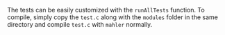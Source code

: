 The tests can be easily customized with the ```runAllTests``` function. To compile, simply copy the ```test.c``` along with the ```modules``` folder in the same directory and compile ```test.c``` with ```mahler``` normally.
